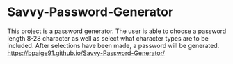 # Savvy-Password-Generator
This project is a password generator. The user is able to choose a password length 8-28 character as well as select what character types are to be included.
After selections have been made, a password will be generated.
https://bpaige91.github.io/Savvy-Password-Generator/
